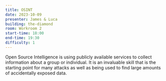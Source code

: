 ```yaml
---
title: OSINT
date: 2023-10-09
presenter: James & Luca
building: the-diamond
room: Workroom 2
start-time: 18:00
end-time: 19:30
difficulty: 1
---
```


Open Source Intelligence  is using publicly available services to collect information about a group or individual. 
It is an invaluable skill that is the starting point for many attacks as well as being used to find large amounts of accidentally exposed data.